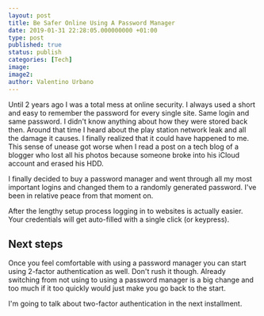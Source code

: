 ```yaml
---
layout: post
title: Be Safer Online Using A Password Manager
date: 2019-01-31 22:28:05.000000000 +01:00
type: post
published: true
status: publish
categories: [Tech]
image:
image2:
author: Valentino Urbano
---
```


Until 2 years ago I was a total mess at online security. I always used a short and easy to remember the password for every single site. Same login and same password. I didn't know anything about how they were stored back then. Around that time I heard about the play station network leak and all the damage it causes. I finally realized that it could have happened to me. This sense of unease got worse when I read a post on a tech blog of a blogger who lost all his photos because someone broke into his iCloud account and erased his HDD.

I finally decided to buy a password manager and went through all my most important logins and changed them to a randomly generated password. I've been in relative peace from that moment on.

After the lengthy setup process logging in to websites is actually easier. Your credentials will get auto-filled with a single click (or keypress).

## Next steps

Once you feel comfortable with using a password manager you can start using 2-factor authentication as well. Don't rush it though. Already switching from not using to using a password manager is a big change and too much if it too quickly would just make you go back to the start.

I'm going to talk about two-factor authentication in the next installment.
